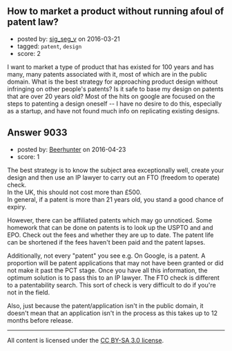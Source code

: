 ## How to market a product without running afoul of patent law?

- posted by: [sig_seg_v](https://stackexchange.com/users/4843880/sig-seg-v) on 2016-03-21
- tagged: `patent`, `design`
- score: 2

<p>I want to market a type of product that has existed for 100 years and has many, many patents associated with it, most of which are in the public domain. What is the best strategy for approaching product design without infringing on other people's patents? Is it safe to base my design on patents that are over 20 years old? Most of the hits on google are focused on the steps to patenting a design oneself -- I have no desire to do this, especially as a startup, and have not found much info on replicating existing designs.</p>



## Answer 9033

- posted by: [Beerhunter](https://stackexchange.com/users/6411469/beerhunter) on 2016-04-23
- score: 1

<p>The best strategy is to know the subject area exceptionally well, create your design and then use an IP lawyer to carry out an FTO (freedom to operate)  check.<br /> 
In the UK, this should not cost more than £500.<br /> 
In general, if a patent is more than 21 years old, you stand a good chance of expiry. </p>

<p>However,  there can be affiliated patents which may go unnoticed. Some homework that can be done on patents is to look up the USPTO and and EPO.  Check out the fees and whether they are up to date. The patent life can be shortened if the fees haven't been paid and the patent lapses.</p>

<p>Additionally,  not every "patent" you see e.g. On Google,  is a patent. A proportion will be patent applications that may not have been granted or did not make it past the PCT stage. Once you have all this information,  the optimum solution is to pass this to an IP lawyer. The FTO check is different to a patentability search. This sort of check is very difficult to do if you're not in the field.</p>

<p>Also, just because the patent/application isn't in the public domain,  it doesn't mean that an application isn't in the process as this takes up to 12 months before release. </p>




---

All content is licensed under the [CC BY-SA 3.0 license](https://creativecommons.org/licenses/by-sa/3.0/).
